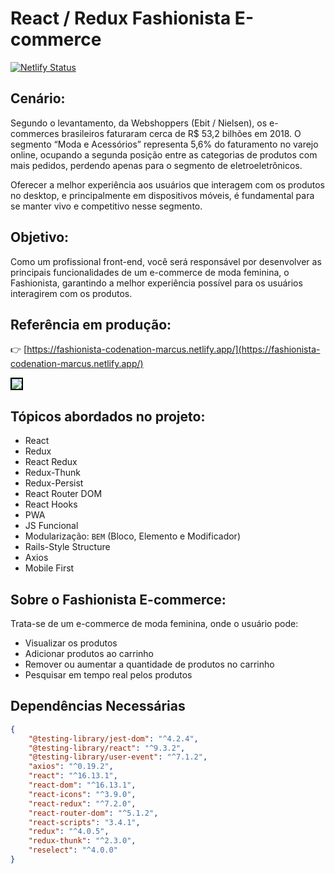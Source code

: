 # React / Redux Fashionista E-commerce

[![Netlify Status](https://api.netlify.com/api/v1/badges/0c1a8604-45ef-4293-8f93-6ec7f2e26e24/deploy-status)](https://app.netlify.com/sites/fashionista-codenation-marcus/deploys)

## Cenário:

Segundo o levantamento, da Webshoppers (Ebit / Nielsen), os e-commerces brasileiros faturaram cerca de R$ 53,2 bilhões em 2018. O segmento “Moda e Acessórios” representa 5,6% do faturamento no varejo online, ocupando a segunda posição entre as categorias de produtos com mais pedidos, perdendo apenas para o segmento de eletroeletrônicos.

Oferecer a melhor experiência aos usuários que interagem com os produtos no desktop, e principalmente em dispositivos móveis, é fundamental para se manter vivo e competitivo nesse segmento.

## Objetivo:

Como um profissional front-end, você será responsável por desenvolver as principais funcionalidades de um e-commerce de moda feminina, o Fashionista, garantindo a melhor experiência possível para os usuários interagirem com os produtos.

## Referência em produção:
👉 [https://fashionista-codenation-marcus.netlify.app/](https://fashionista-codenation-marcus.netlify.app/)

<img src="docs\Fashionista.gif" width="auto" style="border: 2px solid black; margin: auto" >

## Tópicos abordados no projeto:

* React
* Redux
* React Redux
* Redux-Thunk
* Redux-Persist
* React Router DOM
* React Hooks
* PWA
* JS Funcional
* Modularização: `BEM` (Bloco, Elemento e Modificador)
* Rails-Style Structure
* Axios
* Mobile First

## Sobre o Fashionista E-commerce:
Trata-se de um e-commerce de moda feminina, onde o usuário pode:
* Visualizar os produtos
* Adicionar produtos ao carrinho
* Remover ou aumentar a quantidade de produtos no carrinho
* Pesquisar em tempo real pelos produtos

## Dependências Necessárias
```json
{
    "@testing-library/jest-dom": "^4.2.4",
    "@testing-library/react": "^9.3.2",
    "@testing-library/user-event": "^7.1.2",
    "axios": "^0.19.2",
    "react": "^16.13.1",
    "react-dom": "^16.13.1",
    "react-icons": "^3.9.0",
    "react-redux": "^7.2.0",
    "react-router-dom": "^5.1.2",
    "react-scripts": "3.4.1",
    "redux": "^4.0.5",
    "redux-thunk": "^2.3.0",
    "reselect": "^4.0.0"
}
